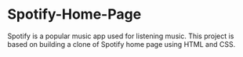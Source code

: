 # Spotify-Home-Page
Spotify is a popular music app used for listening music. This project is based on building a clone of Spotify home page using HTML and CSS.  

